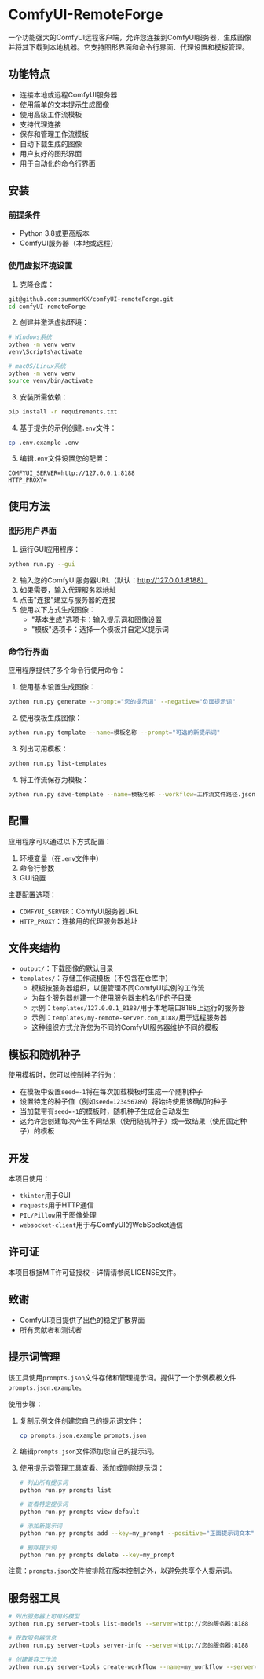 # ComfyUI-RemoteForge

一个功能强大的ComfyUI远程客户端，允许您连接到ComfyUI服务器，生成图像并将其下载到本地机器。它支持图形界面和命令行界面、代理设置和模板管理。

## 功能特点

- 连接本地或远程ComfyUI服务器
- 使用简单的文本提示生成图像
- 使用高级工作流模板
- 支持代理连接
- 保存和管理工作流模板
- 自动下载生成的图像
- 用户友好的图形界面
- 用于自动化的命令行界面

## 安装

### 前提条件

- Python 3.8或更高版本
- ComfyUI服务器（本地或远程）

### 使用虚拟环境设置

1. 克隆仓库：

```bash
git@github.com:summerKK/comfyUI-remoteForge.git
cd comfyUI-remoteForge
```

2. 创建并激活虚拟环境：

```bash
# Windows系统
python -m venv venv
venv\Scripts\activate

# macOS/Linux系统
python -m venv venv
source venv/bin/activate
```

3. 安装所需依赖：

```bash
pip install -r requirements.txt
```

4. 基于提供的示例创建`.env`文件：

```bash
cp .env.example .env
```

5. 编辑`.env`文件设置您的配置：

```
COMFYUI_SERVER=http://127.0.0.1:8188
HTTP_PROXY=
```

## 使用方法

### 图形用户界面

1. 运行GUI应用程序：

```bash
python run.py --gui
```

2. 输入您的ComfyUI服务器URL（默认：http://127.0.0.1:8188）
3. 如果需要，输入代理服务器地址
4. 点击"连接"建立与服务器的连接
5. 使用以下方式生成图像：
   - "基本生成"选项卡：输入提示词和图像设置
   - "模板"选项卡：选择一个模板并自定义提示词

### 命令行界面

应用程序提供了多个命令行使用命令：

1. 使用基本设置生成图像：

```bash
python run.py generate --prompt="您的提示词" --negative="负面提示词"
```

2. 使用模板生成图像：

```bash
python run.py template --name=模板名称 --prompt="可选的新提示词"
```

3. 列出可用模板：

```bash
python run.py list-templates
```

4. 将工作流保存为模板：

```bash
python run.py save-template --name=模板名称 --workflow=工作流文件路径.json
```

## 配置

应用程序可以通过以下方式配置：

1. 环境变量（在`.env`文件中）
2. 命令行参数
3. GUI设置

主要配置选项：

- `COMFYUI_SERVER`：ComfyUI服务器URL
- `HTTP_PROXY`：连接用的代理服务器地址

## 文件夹结构

- `output/`：下载图像的默认目录
- `templates/`：存储工作流模板（不包含在仓库中）
  - 模板按服务器组织，以便管理不同ComfyUI实例的工作流
  - 为每个服务器创建一个使用服务器主机名/IP的子目录
  - 示例：`templates/127.0.0.1_8188/`用于本地端口8188上运行的服务器
  - 示例：`templates/my-remote-server.com_8188/`用于远程服务器
  - 这种组织方式允许您为不同的ComfyUI服务器维护不同的模板

## 模板和随机种子

使用模板时，您可以控制种子行为：

- 在模板中设置`seed=-1`将在每次加载模板时生成一个随机种子
- 设置特定的种子值（例如`seed=123456789`）将始终使用该确切的种子
- 当加载带有`seed=-1`的模板时，随机种子生成会自动发生
- 这允许您创建每次产生不同结果（使用随机种子）或一致结果（使用固定种子）的模板

## 开发

本项目使用：

- `tkinter`用于GUI
- `requests`用于HTTP通信
- `PIL/Pillow`用于图像处理
- `websocket-client`用于与ComfyUI的WebSocket通信

## 许可证

本项目根据MIT许可证授权 - 详情请参阅LICENSE文件。

## 致谢

- ComfyUI项目提供了出色的稳定扩散界面
- 所有贡献者和测试者

## 提示词管理

该工具使用`prompts.json`文件存储和管理提示词。提供了一个示例模板文件`prompts.json.example`。

使用步骤：

1. 复制示例文件创建您自己的提示词文件：
   ```bash
   cp prompts.json.example prompts.json
   ```

2. 编辑`prompts.json`文件添加您自己的提示词。

3. 使用提示词管理工具查看、添加或删除提示词：
   ```bash
   # 列出所有提示词
   python run.py prompts list
   
   # 查看特定提示词
   python run.py prompts view default
   
   # 添加新提示词
   python run.py prompts add --key=my_prompt --positive="正面提示词文本" --negative="负面提示词文本"
   
   # 删除提示词
   python run.py prompts delete --key=my_prompt
   ```

注意：`prompts.json`文件被排除在版本控制之外，以避免共享个人提示词。

## 服务器工具

```bash
# 列出服务器上可用的模型
python run.py server-tools list-models --server=http://您的服务器:8188

# 获取服务器信息
python run.py server-tools server-info --server=http://您的服务器:8188

# 创建兼容工作流
python run.py server-tools create-workflow --name=my_workflow --server=http://您的服务器:8188
``` 